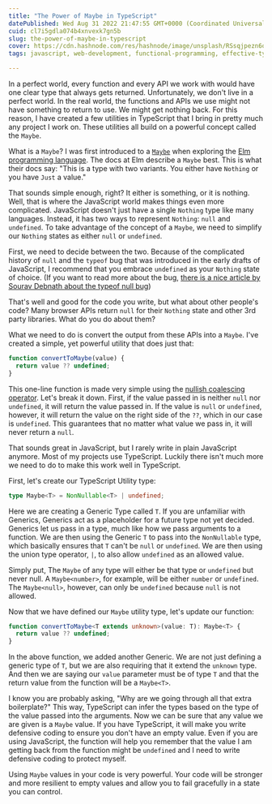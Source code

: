```yaml
---
title: "The Power of Maybe in TypeScript"
datePublished: Wed Aug 31 2022 21:47:55 GMT+0000 (Coordinated Universal Time)
cuid: cl7i5gdla074b4xnvexk7gn5b
slug: the-power-of-maybe-in-typescript
cover: https://cdn.hashnode.com/res/hashnode/image/unsplash/RSsqjpezn6o/upload/v1661976812012/XZhFt078B.jpeg
tags: javascript, web-development, functional-programming, effective-typescripte

---
```


In a perfect world, every function and every API we work with would have one clear type that always gets returned. Unfortunately, we don't live in a perfect world. In the real world, the functions and APIs we use might not have something to return to use. We might get nothing back. For this reason, I have created a few utilities in TypeScript that I bring in pretty much any project I work on. These utilities all build on a powerful concept called the `Maybe`.

What is a `Maybe`? I was first introduced to a [`Maybe`](https://guide.elm-lang.org/error_handling/maybe.html) when exploring the [Elm programming language](https://elm-lang.org). The docs at Elm describe a `Maybe` best. This is what their docs say: "This is a type with two variants. You either have `Nothing` or you have `Just` a value."

That sounds simple enough, right? It either is something, or it is nothing. Well, that is where the JavaScript world makes things even more complicated. JavaScript doesn't just have a single `Nothing` type like many languages. Instead, it has two ways to represent `Nothing`: `null` and `undefined`. To take advantage of the concept of a `Maybe`, we need to simplify our `Nothing` states as either `null` or `undefined`.

First, we need to decide between the two. Because of the complicated history of `null` and the `typeof` bug that was introduced in the early drafts of JavaScript, I recommend that you embrace `undefined` as your `Nothing` state of choice. (If you want to read more about the bug, [there is a nice article by Sourav Debnath about the typeof null bug](https://dev.to/_ravo_lution/why-typeof-null-is-object-181))

That's well and good for the code you write, but what about other people's code? Many browser APIs return `null` for their `Nothing` state and other 3rd party libraries. What do you do about them?

What we need to do is convert the output from these APIs into a `Maybe`. I've created a simple, yet powerful utility that does just that:

```javascript
function convertToMaybe(value) {
  return value ?? undefined;
}
```

This one-line function is made very simple using the [nullish coalescing operator](https://non-traditional.dev/80-cleaner-javascript-code-using-optional-chaining-and-nullish-coalescing-3fb1d1df3867). Let's break it down. First, if the value passed in is neither `null` nor `undefined`, it will return the value passed in. If the value is `null` or `undefined`, however, it will return the value on the right side of the `??`, which in our case is `undefined`. This guarantees that no matter what value we pass in, it will never return a `null`.

That sounds great in JavaScript, but I rarely write in plain JavaScript anymore. Most of my projects use TypeScript. Luckily there isn't much more we need to do to make this work well in TypeScript.

First, let's create our TypeScript Utility type:

```typescript
type Maybe<T> = NonNullable<T> | undefined;
```

Here we are creating a Generic Type called `T`. If you are unfamiliar with Generics, Generics act as a placeholder for a future type not yet decided. Generics let us pass in a type, much like how we pass arguments to a function. We are then using the Generic `T` to pass into the `NonNullable` type, which basically ensures that `T` can't be `null` or `undefined`. We are then using the union type operator, `|`, to also allow `undefined` as an allowed value.

Simply put, The `Maybe` of any type will either be that type or `undefined` but never null. A `Maybe<number>`, for example, will be either `number` or `undefined`. The `Maybe<null>`, however, can only be `undefined` because `null` is not allowed.

Now that we have defined our `Maybe` utility type, let's update our function:

```typescript
function convertToMaybe<T extends unknown>(value: T): Maybe<T> {
  return value ?? undefined;
}
```

In the above function, we added another Generic. We are not just defining a generic type of `T`, but we are also requiring that it extend the `unknown` type. And then we are saying our `value` parameter must be of type `T` and that the return value from the function will be a `Maybe<T>`.

I know you are probably asking, "Why are we going through all that extra boilerplate?" This way, TypeScript can infer the types based on the type of the value passed into the arguments. Now we can be sure that any value we are given is a `Maybe` value. If you have TypeScript, it will make you write defensive coding to ensure you don't have an empty value. Even if you are using JavaScript, the function will help you remember that the value I am getting back from the function might be `undefined` and I need to write defensive coding to protect myself.

Using `Maybe` values in your code is very powerful. Your code will be stronger and more resilient to empty values and allow you to fail gracefully in a state you can control.
